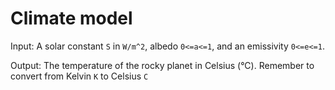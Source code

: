 # Climate model

Input: A solar constant `S` in `W/m^2`, albedo `0<=a<=1`, and an emissivity `0<=e<=1`.

Output: The temperature of the rocky planet in Celsius (°C). Remember to convert from Kelvin `K` to Celsius `C` 